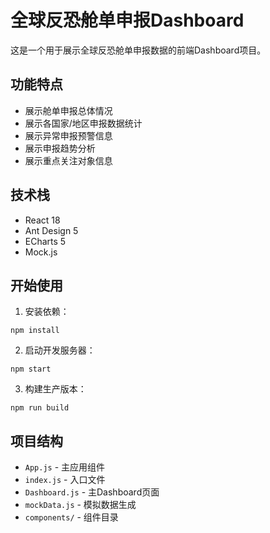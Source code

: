 # 全球反恐舱单申报Dashboard

这是一个用于展示全球反恐舱单申报数据的前端Dashboard项目。

## 功能特点

- 展示舱单申报总体情况
- 展示各国家/地区申报数据统计
- 展示异常申报预警信息
- 展示申报趋势分析
- 展示重点关注对象信息

## 技术栈

- React 18
- Ant Design 5
- ECharts 5
- Mock.js

## 开始使用

1. 安装依赖：
```
npm install
```

2. 启动开发服务器：
```
npm start
```

3. 构建生产版本：
```
npm run build
```

## 项目结构

- `App.js` - 主应用组件
- `index.js` - 入口文件
- `Dashboard.js` - 主Dashboard页面
- `mockData.js` - 模拟数据生成
- `components/` - 组件目录 